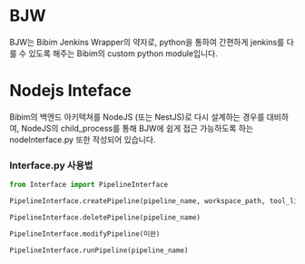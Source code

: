 # BJW
BJW는 Bibim Jenkins Wrapper의 약자로, python을 통하여 간편하게 jenkins를 다룰 수 있도록 해주는 Bibim의 custom python module입니다.

# Nodejs Inteface
 Bibim의 백엔드 아키텍쳐를 NodeJS (또는 NestJS)로 다시 설계하는 경우를 대비하여, NodeJS의 child_process를 통해 BJW에 쉽게 접근 가능하도록 하는 nodeInterface.py 또한 작성되어 있습니다.
 

###  Interface.py 사용법
```python
from Interface import PipelineInterface

PipelineInterface.createPipeline(pipeline_name, workspace_path, tool_list, branch, build_token)

PipelineInterface.deletePipeline(pipeline_name)

PipelineInterface.modifyPipeline(미완)

PipelineInterface.runPipeline(pipeline_name)
```

